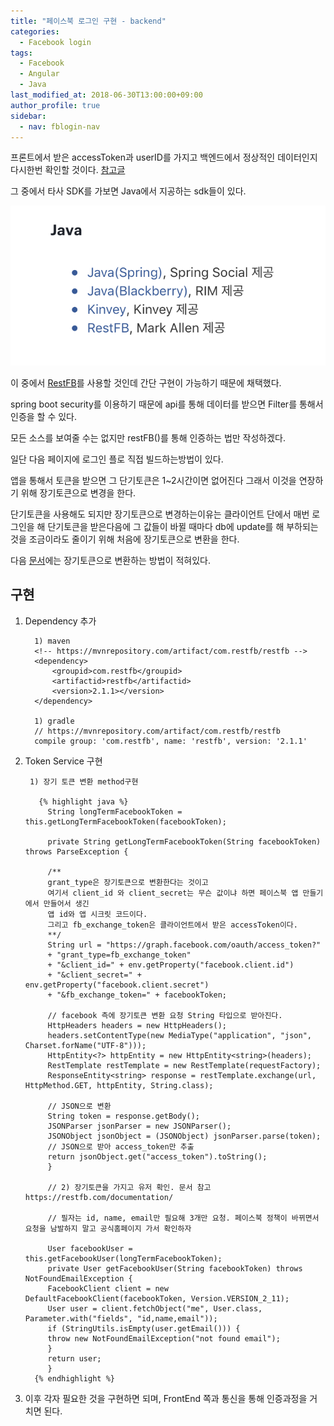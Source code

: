 ```yaml
---
title: "페이스북 로그인 구현 - backend"
categories: 
  - Facebook login
tags:
  - Facebook
  - Angular
  - Java
last_modified_at: 2018-06-30T13:00:00+09:00
author_profile: true
sidebar:
  - nav: fblogin-nav
---
```


프론트에서 받은 accessToken과 userID를 가지고 백엔드에서 정상적인 데이터인지
다시한번 확인할 것이다. [참고글](https://developers.facebook.com/docs/apis-and-sdks)

그 중에서 타사 SDK를 가보면 Java에서 지공하는 sdk들이 있다.

![1](/assets/img/posts/facebook_login/backend/backend_1.png)

이 중에서 [RestFB](https://restfb.com)를 사용할 것인데 간단 구현이 가능하기 때문에 채택했다. 

spring boot security를 이용하기 때문에 api를 통해 데이터를 받으면 Filter를 통해서 인증을 할 수 있다.

모든 소스를 보여줄 수는 없지만 restFB()를 통해 인증하는 법만 작성하겠다.

일단 다음 페이지에 로그인 플로 직접 빌드하는방법이 있다.

앱을 통해서 토큰을 받으면 그 단기토큰은 1~2시간이면 없어진다 그래서 이것을 연장하기 위해 장기토큰으로 변경을 한다.

단기토큰을 사용해도 되지만 장기토큰으로 변경하는이유는 클라이언트 단에서 매번 로그인을 해 단기토큰을 받은다음에 그 값들이 바뀔 때마다 db에 update를 해 부하되는것을 조금이라도 줄이기 위해 처음에 장기토큰으로 변환을 한다.

다음 [문서](https://developers.facebook.com/docs/facebook-login/access-tokens/refreshing)에는 장기토큰으로 변환하는 방법이 적혀있다.


## 구현

1. Dependency 추가

         1) maven
         <!-- https://mvnrepository.com/artifact/com.restfb/restfb -->
         <dependency>
             <groupid>com.restfb</groupid>
             <artifactid>restfb</artifactid>
             <version>2.1.1></version>
         </dependency>

         1) gradle
         // https://mvnrepository.com/artifact/com.restfb/restfb
         compile group: 'com.restfb', name: 'restfb', version: '2.1.1'


2. Token Service 구현

        1) 장기 토큰 변환 method구현 

          {% highlight java %}
            String longTermFacebookToken = this.getLongTermFacebookToken(facebookToken);

            private String getLongTermFacebookToken(String facebookToken) throws ParseException {
            
            /** 
            grant_type은 장기토큰으로 변환한다는 것이고
            여기서 client_id 와 client_secret는 무슨 값이냐 하면 페이스북 앱 만들기에서 만들어서 생긴
            앱 id와 앱 시크릿 코드이다.
            그리고 fb_exchange_token은 클라이언트에서 받은 accessToken이다.
            **/
            String url = "https://graph.facebook.com/oauth/access_token?" 
            + "grant_type=fb_exchange_token" 
            + "&client_id=" + env.getProperty("facebook.client.id") 
            + "&client_secret=" + env.getProperty("facebook.client.secret")
            + "&fb_exchange_token=" + facebookToken;
            
            // facebook 측에 장기토큰 변환 요청 String 타입으로 받아진다.
            HttpHeaders headers = new HttpHeaders();
            headers.setContentType(new MediaType("application", "json", Charset.forName("UTF-8")));
            HttpEntity<?> httpEntity = new HttpEntity<string>(headers);
            RestTemplate restTemplate = new RestTemplate(requestFactory);
            ResponseEntity<string> response = restTemplate.exchange(url, HttpMethod.GET, httpEntity, String.class);
            
            // JSON으로 변환
            String token = response.getBody();
            JSONParser jsonParser = new JSONParser();
            JSONObject jsonObject = (JSONObject) jsonParser.parse(token);
            // JSON으로 받아 access_token만 추출
            return jsonObject.get("access_token").toString();
            }

            // 2) 장기토큰을 가지고 유저 확인. 문서 참고 https://restfb.com/documentation/
            
            // 필자는 id, name, email만 필요해 3개만 요청. 페이스북 정책이 바뀌면서 요청을 남발하지 말고 공식홈페이지 가서 확인하자

            User facebookUser = this.getFacebookUser(longTermFacebookToken);
            private User getFacebookUser(String facebookToken) throws NotFoundEmailException {
            FacebookClient client = new DefaultFacebookClient(facebookToken, Version.VERSION_2_11);
            User user = client.fetchObject("me", User.class, Parameter.with("fields", "id,name,email"));
            if (StringUtils.isEmpty(user.getEmail())) {
            throw new NotFoundEmailException("not found email");
            }
            return user;
            }
         {% endhighlight %}            

3. 이후 각자 필요한 것을 구현하면 되며, FrontEnd 쪽과 통신을 통해 인증과정을 거치면 된다.